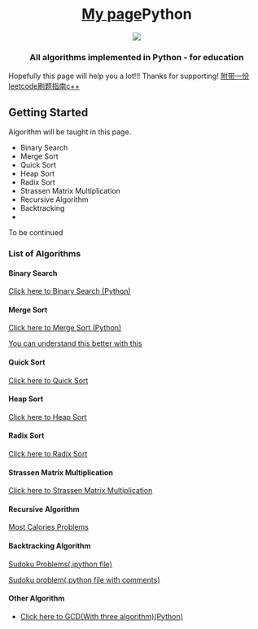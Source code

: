 <div align="center">
<!-- Title: -->
    <h1><a href= "https://github.com/niehmanyo">My page</a>Python</h1>
<body><img src="http://localhost:8888/view/Desktop/jupter_notebook%20-github/logo.png"></body>
<!-- Short description: -->
  <h3>All algorithms implemented in Python - for education</h3>
</div>

Hopefully this page will help you a lot!!! Thanks for supporting!
<a href="https://github.com/niehmanyo/Jupyter_notebook/blob/main/LeetCode%E5%88%B7%E9%A2%98%E6%8C%87%E5%8D%97.pdf">附带一份leetcode刷题指南c++</a>

## Getting Started

Algorithm will be taught in this page.
* Binary Search
* Merge Sort
* Quick Sort
* Heap Sort
* Radix Sort
* Strassen Matrix Multiplication
* Recursive Algorithm
* Backtracking  
*
To be continued

### List of Algorithms 

#### Binary Search
<a href="https://github.com/niehmanyo/Jupyter_notebook/blob/main/binary_search.ipynb">Click here to Binary Search (Python) </a>

#### Merge Sort
<p><a href ="https://github.com/niehmanyo/Jupyter_notebook/blob/main/merge_sort.ipynb">Click here to Merge Sort (Python)</a></p>
<p><a href ="https://gitee.com/nie-wenyu/jupyter_notebook/blob/master/merge_sort.jpg">You can understand this better with this </a></p>

#### Quick Sort
<p><a href="https://github.com/niehmanyo/Jupyter_notebook/blob/main/quick_sort.ipynb">Click here to Quick Sort</a></p>

#### Heap Sort
<p><a href="https://github.com/niehmanyo/Jupyter_notebook/blob/main/heap_sort.ipynb">Click here to Heap Sort</a></p>

#### Radix Sort
<p><a href="https://github.com/niehmanyo/Jupyter_notebook/blob/main/radix_sort.ipynb">Click here to Radix Sort</a></p>

#### Strassen Matrix Multiplication 
<p><a href ="https://github.com/niehmanyo/Jupyter_notebook/blob/main/strassen_matrix.ipynb">Click here to Strassen Matrix Multiplication</a></p>

#### Recursive Algorithm
<p><a href="https://github.com/niehmanyo/Jupyter_notebook/blob/main/dynamic_programming_most_calories_problems.ipynb">Most Calories Problems</a></p>

#### Backtracking Algorithm
<p><a href ="https://github.com/niehmanyo/Jupyter_notebook/blob/main/sudoku_backtracking.ipynb">Sudoku Problems(.ipython file)</a></p>
<p><a href ="https://github.com/niehmanyo/Jupyter_notebook/tree/main/sudoku_code_backtracking">Sudoku problem(.python file with comments)</a></p>

#### Other Algorithm
* <a href ="https://github.com/niehmanyo/Jupyter_notebook/blob/main/gcd_algorithm.ipynb">Click here to GCD(With three algorithm)(Python)</a>


